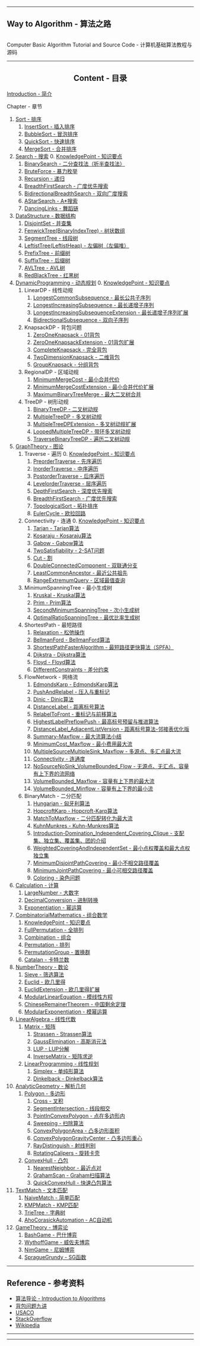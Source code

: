 --------
<h2 id="my_center">Way to Algorithm - 算法之路</h2>
<p id="my_center"><img src="res/keyboard.jpg" alt="" /></p>
<p id="my_center">Computer Basic Algorithm Tutorial and Source Code - 计算机基础算法教程与源码</p>

--------
<h2 align="center">Content - 目录</h2>

[Introduction - 简介](Introduction/)

Chapter - 章节
1. [Sort - 排序](Sort/)
    1. [InsertSort - 插入排序](Sort/InsertSort/)
    2. [BubbleSort - 冒泡排序](Sort/BubbleSort/)
    3. [QuickSort - 快速排序](Sort/QuickSort/)
    4. [MergeSort - 合并排序](Sort/MergeSort/)
2. [Search - 搜索](Search/)
    0. [KnowledgePoint - 知识要点](Search/KnowledgePoint/)
    1. [BinarySearch - 二分查找法（折半查找法）](Search/BinarySearch/)
    2. [BruteForce - 暴力枚举](Search/BruteForce/)
    3. [Recursion - 递归](Search/Recursion/)
    4. [BreadthFirstSearch - 广度优先搜索](Search/BreadthFirstSearch/)
    5. [BidirectionalBreadthSearch - 双向广度搜索](Search/BidirectionalBreadthSearch/)
    6. [AStarSearch - A*搜索](Search/AStarSearch/)
    7. [DancingLinks - 舞蹈链](Search/DancingLinks/)
3. [DataStructure - 数据结构](DataStructure/)
    1. [DisjointSet - 并查集](DataStructure/DisjointSet/)
    2. [FenwickTree(BinaryIndexTree) - 树状数组](DataStructure/FenwickTree/)
    3. [SegmentTree - 线段树](DataStructure/SegmentTree/)
    4. [LeftistTree(LeftistHeap) - 左偏树（左偏堆）](DataStructure/LeftistTree/)
    5. [PrefixTree - 前缀树](DataStructure/PrefixTree/)
    6. [SuffixTree - 后缀树](DataStructure/SuffixTree/)
    7. [AVLTree - AVL树](DataStructure/AVLTree/)
    8. [RedBlackTree - 红黑树](DataStructure/RedBlackTree/)
4. [DynamicProgramming - 动态规划](DynamicProgramming/)
    0. [KnowledgePoint - 知识要点](DynamicProgramming/KnowledgePoint/)
    1. LinearDP - 线性动规
        1. [LongestCommonSubsequence - 最长公共子序列](DynamicProgramming/LinearDP/LongestCommonSubsequence/)
        2. [LongestIncreasingSubsequence - 最长递增子序列](DynamicProgramming/LinearDP/LongestIncreasingSubsequece/)
        3. [LongestIncreasingSubsequenceExtension - 最长递增子序列扩展](DynamicProgramming/LinearDP/LongestIncreasingSubsequeceExtension/)
        4. [BidirectionalSubsequence - 双向子序列](DynamicProgramming/LinearDP/BidirectionalSubsequence/)
    2. KnapsackDP - 背包问题
        1. [ZeroOneKnapsack - 01背包](DynamicProgramming/KnapsackDP/ZeroOneKnapsack/)
        2. [ZeroOneKnapsackExtension - 01背包扩展](DynamicProgramming/KnapsackDP/ZeroOneKnapsackExtension/)
        3. [CompleteKnapsack - 完全背包](DynamicProgramming/KnapsackDP/CompleteKnapsack/)
        4. [TwoDimensionKnapsack - 二维背包](DynamicProgramming/KnapsackDP/TwoDimensionKnapsack/)
        5. [GroupKnapsack - 分组背包](DynamicProgramming/KnapsackDP/GroupKnapsack/)
    3. RegionalDP - 区域动规
        1. [MinimumMergeCost - 最小合并代价](DynamicProgramming/RegionalDP/MinimumMergeCost/)
        2. [MinimumMergeCostExtension - 最小合并代价扩展](DynamicProgramming/RegionalDP/MinimumMergeCostExtension/)
        3. [MaximumBinaryTreeMerge - 最大二叉树合并](DynamicProgramming/RegionalDP/MaximumBinaryTreeMerge/)
    4. TreeDP - 树形动规
        1. [BinaryTreeDP - 二叉树动规](DynamicProgramming/TreeDP/BinaryTreeDP/)
        2. [MultipleTreeDP - 多叉树动规](DynamicProgramming/TreeDP/MultipleTreeDP/)
        3. [MultipleTreeDPExtension - 多叉树动规扩展](DynamicProgramming/TreeDP/MultipleTreeDPExtension/)
        4. [LoopedMultipleTreeDP - 带环多叉树动规](DynamicProgramming/TreeDP/LoopedMultipleTreeDP/)
        5. [TraverseBinaryTreeDP - 遍历二叉树动规](DynamicProgramming/TreeDP/TraverseBinaryTreeDP/)
5. [GraphTheory - 图论](GraphTheory/)
    1. Traverse - 遍历
        0. [KnowledgePoint - 知识要点](GraphTheory/Traverse/KnowledgePoint/)
        1. [PreorderTraverse - 先序遍历](GraphTheory/Traverse/PreorderTraverse/)
        2. [InorderTraverse - 中序遍历](GraphTheory/Traverse/InorderTraverse/)
        3. [PostorderTraverse - 后序遍历](GraphTheory/Traverse/PostorderTraverse/)
        4. [LevelorderTraverse - 层序遍历](GraphTheory/Traverse/LevelorderTraverse/)
        5. [DepthFirstSearch - 深度优先搜索](GraphTheory/Traverse/DepthFirstSearch/)
        6. [BreadthFirstSearch - 广度优先搜索](GraphTheory/Traverse/BreadthFirstSearch/)
        7. [TopologicalSort - 拓扑排序](GraphTheory/Traverse/TopologicalSort/)
        8. [EulerCycle - 欧拉回路](GraphTheory/Traverse/EulerCycle/)
    2. Connectivity - 连通
        0. [KnowledgePoint - 知识要点](GraphTheory/Connectivity/KnowledgePoint)
        1. [Tarjan - Tarjan算法](GraphTheory/Connectivity/Tarjan/)
        2. [Kosaraju - Kosaraju算法](GraphTheory/Connectivity/Kosaraju/)
        3. [Gabow - Gabow算法](GraphTheory/Connectivity/Gabow/)
        4. [TwoSatisfiability - 2-SAT问题](GraphTheory/Connectivity/TwoSatisfiability/)
        5. [Cut - 割](GraphTheory/Connectivity/Cut/)
        6. [DoubleConnectedComponent - 双联通分支](GraphTheory/Connectivity/DoubleConnectedComponent/)
        7. [LeastCommonAncestor - 最近公共祖先](GraphTheory/Connectivity/LeastCommonAncestor/)
        8. [RangeExtremumQuery - 区域最值查询](GraphTheory/Connectivity/RangeExtremumQuery/)
    3. MinimumSpanningTree - 最小生成树
        1. [Kruskal - Kruskal算法](GraphTheory/MinimumSpanningTree/Kruskal/)
        2. [Prim - Prim算法](GraphTheory/MinimumSpanningTree/Prim/)
        3. [SecondMinimumSpanningTree - 次小生成树](GraphTheory/MinimumSpanningTree/SecondMinimumSpanningTree/)
        4. [OptimalRatioSpanningTree - 最优比率生成树](GraphTheory/MinimumSpanningTree/OptimalRatioSpanningTree/)
    4. ShortestPath - 最短路径
        1. [Relaxation - 松弛操作](GraphTheory/ShortestPath/Relaxation/)
        2. [BellmanFord - BellmanFord算法](GraphTheory/ShortestPath/BellmanFord/)
        3. [ShortestPathFasterAlgorithm - 最短路径更快算法（SPFA）](GraphTheory/ShortestPath/ShortestPathFasterAlgorithm/)
        4. [Dijkstra - Dijkstra算法](GraphTheory/ShortestPath/Dijkstra/)
        5. [Floyd - Floyd算法](GraphTheory/ShortestPath/Floyd/)
        6. [DifferentConstraints - 差分约束](GraphTheory/ShortestPath/DifferentConstraints/)
    5. FlowNetwork - 网络流
        1. [EdmondsKarp - EdmondsKarp算法](GraphTheory/FlowNetwork/EdmondsKarp/)
        2. [PushAndRelabel - 压入与重标记](GraphTheory/FlowNetwork/PushAndRelabel/)
        3. [Dinic - Dinic算法](GraphTheory/FlowNetwork/Dinic/)
        4. [DistanceLabel - 距离标号算法](GraphTheory/FlowNetwork/DistanceLabel/)
        5. [RelabelToFront - 重标记与前移算法](GraphTheory/FlowNetwork/RelabelToFront/)
        6. [HighestLabelPreflowPush - 最高标号预留与推进算法](GraphTheory/FlowNetwork/HighestLabelPreflowPush/)
        7. [DistanceLabel_AdjacentListVersion - 距离标号算法-邻接表优化版](GraphTheory/FlowNetwork/DistanceLabel_AdjacentListVersion/)
        8. [Summary-Maxflow - 最大流算法小结](GraphTheory/FlowNetwork/Summary-Maxflow/)
        9. [MinimumCost_Maxflow - 最小费用最大流](GraphTheory/FlowNetwork/MinimumCost_Maxflow/)
        10. [MultipleSourceMultipleSink_Maxflow - 多源点、多汇点最大流](GraphTheory/FlowNetwork/MultipleSourceMultipleSink_Maxflow/)
        11. [Connectivity - 连通度](GraphTheory/FlowNetwork/Connectivity/)
        12. [NoSourceNoSink_VolumeBounded_Flow - 无源点、无汇点、容量有上下界的流网络](GraphTheory/FlowNetwork/NoSourceNoSink_VolumeBounded_Flow/)
        13. [VolumeBounded_Maxflow - 容量有上下界的最大流](GraphTheory/FlowNetwork/VolumeBounded_Maxflow/)
        14. [VolumeBounded_Minflow - 容量有上下界的最小流](GraphTheory/FlowNetwork/VolumeBounded_Minflow/)
    6. BinaryMatch - 二分匹配
        1. [Hungarian - 匈牙利算法](GraphTheory/BinaryMatch/Hungarian/)
        2. [HopcroftKarp - Hopcroft-Karp算法](GraphTheory/BinaryMatch/HopcroftKarp/)
        3. [MatchToMaxflow - 二分匹配转化为最大流](GraphTheory/BinaryMatch/MatchToMaxflow/)
        4. [KuhnMunkres - Kuhn-Munkres算法](GraphTheory/BinaryMatch/KuhnMunkres/)
        5. [Introduction-Domination_Independent_Covering_Clique - 支配集、独立集、覆盖集、团的介绍](GraphTheory/BinaryMatch/Introduction-Domination_Independent_Covering_Clique/)
        6. [WeightedCoveringAndIndependentSet - 最小点权覆盖和最大点权独立集](GraphTheory/BinaryMatch/WeightedCoveringAndIndependentSet/)
        7. [MinimumDisjointPathCovering - 最小不相交路径覆盖](GraphTheory/BinaryMatch/MinimumDisjointPathCovering/)
        8. [MinimumJointPathCovering - 最小可相交路径覆盖](GraphTheory/BinaryMatch/MinimumJointPathCovering/)
        9. [Coloring - 染色问题](GraphTheory/BinaryMatch/Coloring/)
6. [Calculation - 计算](Calculation/)
    1. [LargeNumber - 大数字](Calculation/LargeNumber/)
    2. [DecimalConversion - 进制转换](Calculation/DecimalConversion/)
    3. [Exponentiation - 幂运算](Calculation/Exponentiation/)
7. [CombinatorialMathematics - 组合数学](CombinatorialMathematics/)
    1. [KnowledgePoint - 知识要点](CombinatorialMathematics/KnowledgePoint/)
    2. [FullPermutation - 全排列](CombinatorialMathematics/FullPermutation/)
    3. [Combination - 组合](CombinatorialMathematics/Combination/)
    4. [Permutation - 排列](CombinatorialMathematics/Permutation/)
    5. [PermutationGroup - 置换群](CombinatorialMathematics/PermutationGroup/)
    6. [Catalan - 卡特兰数](CombinatorialMathematics/Catalan/)
8. [NumberTheory - 数论](NumberTheory/)
    1. [Sieve - 筛选算法](NumberTheory/Sieve/)
    2. [Euclid - 欧几里得](NumberTheory/Euclid/)
    3. [EuclidExtension - 欧几里得扩展](NumberTheory/EuclidExtension/)
    4. [ModularLinearEquation - 模线性方程](NumberTheory/ModularLinearEquation/)
    5. [ChineseRemainerTheorem - 中国剩余定理](NumberTheory/ChineseRemainerTheorem/)
    6. [ModularExponentiation - 模幂运算](NumberTheory/ModularExponentiation/)
9. [LinearAlgebra - 线性代数](LinearAlgebra/)
    1. [Matrix - 矩阵](LinearAlgebra/Matrix/)
        1. [Strassen - Strassen算法](LinearAlgebra/Matrix/Strassen/)
        2. [GaussElimination - 高斯消元法](LinearAlgebra/Matrix/GaussElimination/)
        3. [LUP - LUP分解](LinearAlgebra/Matrix/LUP/)
        4. [InverseMatrix - 矩阵求逆](LinearAlgebra/Matrix/InverseMatrix/)
    2. [LinearProgramming - 线性规划](LinearAlgebra/LinearProgramming/)
        1. [Simplex - 单纯形算法](LinearAlgebra/LinearProgramming/Simplex/)
        2. [Dinkelback - Dinkelback算法](LinearAlgebra/LinearProgramming/Dinkelback/)
10. [AnalyticGeometry - 解析几何](AnalyticGeometry/)
    1. [Polygon - 多边形](AnalyticGeometry/Polygon/)
        1. [Cross - 叉积](AnalyticGeometry/Polygon/Cross/)
        2. [SegmentIntersection - 线段相交](AnalyticGeometry/Polygon/SegmentIntersection/)
        3. [PointInConvexPolygon - 点在多边形内](AnalyticGeometry/Polygon/PointInConvexPolygon/)
        4. [Sweeping - 扫除算法](AnalyticGeometry/Polygon/Sweeping/)
        5. [ConvexPolygonArea - 凸多边形面积](AnalyticGeometry/Polygon/ConvexPolygonArea/)
        6. [ConvexPolygonGravityCenter - 凸多边形重心](AnalyticGeometry/Polygon/ConvexPolygonGravityCenter/)
        7. [RayDistinguish - 射线判别](AnalyticGeometry/Polygon/RayDistinguish/)
        8. [RotatingCalipers - 旋转卡壳](AnalyticGeometry/Polygon/RotatingCalipers/)
    2. [ConvexHull - 凸包](AnalyticGeometry/ConvexHull/)
        1. [NearestNeighbor - 最近点对](AnalyticGeometry/ConvexHull/NearestNeighbor/)
        2. [GrahamScan - Graham扫描算法](AnalyticGeometry/ConvexHull/GrahamScan/)
        3. [QuickConvexHull - 快速凸包算法](AnalyticGeometry/ConvexHull/QuickConvexHull/)
11. [TextMatch - 文本匹配](TextMatch/)
    1. [NaiveMatch - 简单匹配](TextMatch/NaiveMatch/)
    2. [KMPMatch - KMP匹配](TextMatch/KMPMatch/)
    3. [TrieTree - 字典树](TextMatch/TrieTree/)
    4. [AhoCorasickAutomation - AC自动机](TextMatch/AhoCorasickAutomation/)
12. [GameTheory - 博弈论](GameTheory/)
    1. [BashGame - 巴什博弈](TextMatch/BashGame/)
    2. [WythoffGame - 威佐夫博弈](TextMatch/WythoffGame/)
    3. [NimGame - 尼姆博弈](TextMatch/NimGame/)
    4. [SpragueGrundy - SG函数](TextMatch/SpragueGrundy/)

--------
<h2 id="my_center">Reference - 参考资料</h2>

* [算法导论 - Introduction to Algorithms](http://ce.bonabu.ac.ir/uploads/30/CMS/user/file/115/EBook/Introduction.to.Algorithms.3rd.Edition.Sep.2010.pdf)
* [背包问题九讲](http://love-oriented.com/pack/)
* [USACO](http://www.usaco.org/)
* [StackOverflow](http://stackoverflow.com/)
* [Wikipedia](https://www.wikipedia.org/)

--------
--------
